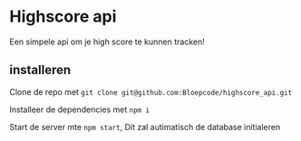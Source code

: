 # Highscore api

Een simpele api om je high score te kunnen tracken!

## installeren

Clone de repo met `git clone git@github.com:Bloepcode/highscore_api.git`

Installeer de dependencies met `npm i`

Start de server mte `npm start`, Dit zal autimatisch de database initialeren
